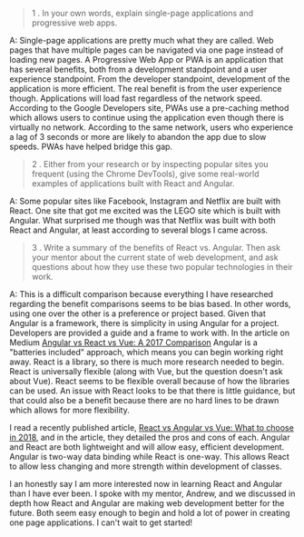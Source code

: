 >1 . In your own words, explain single-page applications and progressive web apps.

A: Single-page applications are pretty much what they are called. Web pages that have multiple pages can be navigated via one page instead of loading new pages. A Progressive Web App or PWA is an application that has several benefits, both from a development standpoint and a user experience standpoint. From the developer standpoint, development of the application is more efficient. The real benefit is from the user experience though. Applications will load fast regardless of the network speed. According to the Google Developers site, PWAs use a pre-caching method which allows users to continue using the application even though there is virtually no network. According to the same network, users who experience a lag of 3 seconds or more are likely to abandon the app due to slow speeds. PWAs have helped bridge this gap.

>2 . Either from your research or by inspecting popular sites you frequent (using the Chrome DevTools), give some real-world examples of applications built with React and Angular.

A: Some popular sites like Facebook, Instagram and Netflix are built with React. One site that got me excited was the LEGO site which is built with Angular. What surprised me though was that Netflix was built with both React and Angular, at least according to several blogs I came across.

>3 . Write a summary of the benefits of React vs. Angular. Then ask your mentor about the current state of web development, and ask questions about how they use these two popular technologies in their work.

A: This is a difficult comparison because everything I have researched regarding the benefit comparisons seems to be bias based. In other words, using one over the other is a preference or project based. Given that Angular is a framework, there is simplicity in using Angular for a project. Developers are provided a guide and a frame to work with. In the article on Medium [Angular vs React vs Vue: A 2017 Comparison](https://medium.com/unicorn-supplies/angular-vs-react-vs-vue-a-2017-comparison-c5c52d620176) Angular is a "batteries included" approach, which means you can begin working right away. React is a library, so there is much more research needed to begin. React is universally flexible (along with Vue, but the question doesn't ask about Vue). React seems to be flexible overall because of how the libraries can be used. An issue with React looks to be that there is little guidance, but that could also be a benefit because there are no hard lines to be drawn which allows for more flexibility. 

I read a recently published article, [React vs Angular vs Vue: What to choose in 2018](https://medium.com/@TechMagic/reactjs-vs-angular5-vs-vue-js-what-to-choose-in-2018-b91e028fa91d), and in the article, they detailed the pros and cons of each. Angular and React are both lightweight and will allow easy, efficient development. Angular is two-way data binding while React is one-way. This allows React to allow less changing and more strength within development of classes. 

I an honestly say I am more interested now in learning React and Angular than I have ever been. I spoke with my mentor, Andrew, and we discussed in depth how React and Angular are making web development better for the future. Both seem easy enough to begin and hold a lot of power in creating one page applications. I can't wait to get started!
